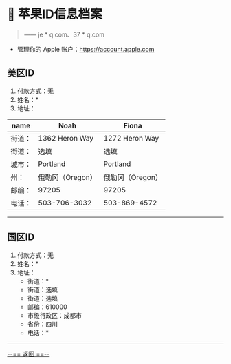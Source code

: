 # 🍏 苹果ID信息档案

> —— je * q.com、37 * q.com

- 管理你的 Apple 账户：https://account.apple.com

## 美区ID

1. 付款方式：无
2. 姓名：*
3. 地址：

| name   | Noah             | Fiona            |
| ------ | ---------------- | ---------------- |
| 街道： | 1362 Heron Way   | 1272  Heron Way  |
| 街道： | 选填             | 选填             |
| 城市： | Portland         | Portland         |
| 州：   | 俄勒冈（Oregon） | 俄勒冈（Oregon） |
| 邮编： | 97205            | 97205            |
| 电话： | 503-706-3032     | 503-869-4572     |

---

## 国区ID

1. 付款方式：无
2. 姓名：*
3. 地址：
   - 街道：*
   - 街道：选填
   - 街道：选填
   - 邮编：610000
   - 市级行政区：成都市
   - 省份：四川
   - 电话：*

---

[--== 返回 ==--](Markdown/Network%20Manual/index.html)